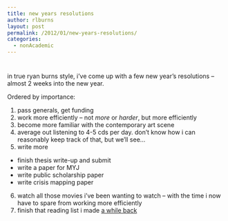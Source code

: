 ```yaml
---
title: new years resolutions
author: rlburns
layout: post
permalink: /2012/01/new-years-resolutions/
categories:
  - nonAcademic
---
```

# 

in true ryan burns style, i’ve come up with a few new year’s resolutions – almost 2 weeks into the new year.

Ordered by importance:  
1. pass generals, get funding  
2. work more efficiently – not *more* or *harder*, but more efficiently  
3. become more familiar with the contemporary art scene  
4. average out listening to 4-5 cds per day. don’t know how i can reasonably keep track of that, but we’ll see…  
5. write more

*   finish thesis write-up and submit
*   write a paper for MYJ
*   write public scholarship paper
*   write crisis mapping paper

6. watch all those movies i’ve been wanting to watch – with the time i now have to spare from working more efficiently  
7. finish that reading list i made [a while back][1]

 [1]: http://students.washington.edu/rlburns/2011/11/reading-list/